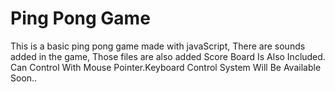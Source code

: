 # Ping Pong Game
This is a basic ping pong game made with javaScript, There are sounds added in the game, Those files are also added 
Score Board Is Also Included. Can Control With Mouse Pointer.Keyboard Control System Will Be Available Soon..

